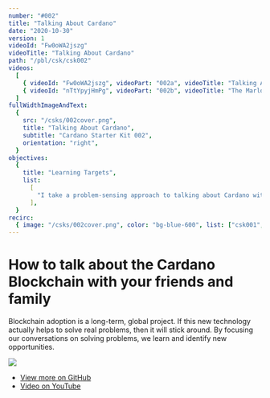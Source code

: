 ```yaml
---
number: "#002"
title: "Talking About Cardano"
date: "2020-10-30"
version: 1
videoId: "Fw0oWA2jszg"
videoTitle: "Talking About Cardano"
path: "/pbl/csk/csk002"
videos:
  [
    { videoId: "Fw0oWA2jszg", videoPart: "002a", videoTitle: "Talking About Cardano" },
    { videoId: "nTtYpyjHmPg", videoPart: "002b", videoTitle: "The Marlowe Playground and Talking About Cardano" },
  ]
fullWidthImageAndText:
  {
    src: "/csks/002cover.png",
    title: "Talking About Cardano",
    subtitle: "Cardano Starter Kit 002",
    orientation: "right",
  }
objectives:
  {
    title: "Learning Targets",
    list:
      [
        "I take a problem-sensing approach to talking about Cardano with my friends and family.",
      ],
  }
recirc:
  { image: "/csks/002cover.png", color: "bg-blue-600", list: ["csk001", "csk003", "csk004"] }
---
```


# How to talk about the Cardano Blockchain with your friends and family

Blockchain adoption is a long-term, global project. If this new technology actually helps to solve real problems, then it will stick around. By focusing our conversations on solving problems, we learn and identify new opportunities.

![](/csks/002cover.png)

- [View more on GitHub](https://github.com/workshop-maybe/csk-002)
- [Video on YouTube](https://youtu.be/Fw0oWA2jszg)
